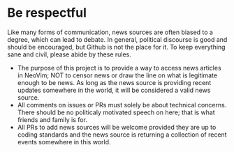 # Be respectful
Like many forms of communication, news sources are often biased to a degree, which can lead to debate. In general, political discourse is good and should be encouraged, but Github is not the place for it. To keep everything sane and civil, please abide by these rules.

- The purpose of this project is to provide a way to access news articles in NeoVim; NOT to censor news or draw the line on what is legitimate enough to be news. As long as the news source is providing recent updates somewhere in the world, it will be considered a valid news source.
- All comments on issues or PRs must solely be about technical concerns. There should be no politicaly motivated speech on here; that is what friends and family is for.
- All PRs to add news sources will be welcome provided they are up to coding standards and the news source is returning a collection of recent events somewhere in this world.

